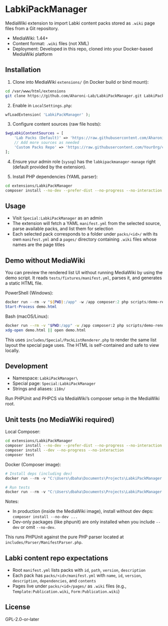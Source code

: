 LabkiPackManager
================

MediaWiki extension to import Labki content packs stored as `.wiki` page files from a Git repository.

- MediaWiki: 1.44+
- Content format: `.wiki` files (not XML)
- Deployment: Developed in this repo, cloned into your Docker-based MediaWiki platform

Installation
------------

1. Clone into MediaWiki `extensions/` (in Docker build or bind mount):

```bash
cd /var/www/html/extensions
git clone https://github.com/Aharoni-Lab/LabkiPackManager.git LabkiPackManager
```

2. Enable in `LocalSettings.php`:

```php
wfLoadExtension( 'LabkiPackManager' );
```

3. Configure content sources (raw file hosts):

```php
$wgLabkiContentSources = [
    'Lab Packs (Default)' => 'https://raw.githubusercontent.com/Aharoni-Lab/labki-packs/main/manifest.yml',
    // Add more sources as needed
    'Custom Packs Repo' => 'https://raw.githubusercontent.com/YourOrg/custom-packs/main/manifest.yml',
];
```

4. Ensure your admin role (`sysop`) has the `labkipackmanager-manage` right (default provided by the extension).

5. Install PHP dependencies (YAML parser):

```bash
cd extensions/LabkiPackManager
composer install --no-dev --prefer-dist --no-progress --no-interaction
```

Usage
-----

- Visit `Special:LabkiPackManager` as an admin
- The extension will fetch a YAML `manifest.yml` from the selected source, parse available packs, and list them for selection
- Each selected pack corresponds to a folder under `packs/<id>/` with its own `manifest.yml` and a `pages/` directory containing `.wiki` files whose names are the page titles

Demo without MediaWiki
----------------------

You can preview the rendered list UI without running MediaWiki by using the demo script. It reads `tests/fixtures/manifest.yml`, parses it, and generates a static HTML file.

PowerShell (Windows):
```powershell
docker run --rm -v "${PWD}:/app" -w /app composer:2 php scripts/demo-render-packs.php > demo.html
Start-Process demo.html
```

Bash (macOS/Linux):
```bash
docker run --rm -v "$PWD:/app" -w /app composer:2 php scripts/demo-render-packs.php > demo.html
xdg-open demo.html || open demo.html
```

This uses `includes/Special/PackListRenderer.php` to render the same list layout the special page uses. The HTML is self-contained and safe to view locally.

Development
-----------

- Namespace: `LabkiPackManager\`
- Special page: `Special:LabkiPackManager`
- Strings and aliases: `i18n/`

Run PHPUnit and PHPCS via MediaWiki’s composer setup in the MediaWiki root.

Unit tests (no MediaWiki required)
----------------------------------

Local Composer:
```bash
cd extensions/LabkiPackManager
composer install --no-dev --prefer-dist --no-progress --no-interaction
composer install --dev --no-progress --no-interaction
composer test
```

Docker (Composer image):
```powershell
# Install deps (including dev)
docker run --rm -v "C:\Users\dbaha\Documents\Projects\LabkiPackManager:/app" -w /app composer:2 install --prefer-dist --no-progress --no-interaction

# Run tests
docker run --rm -v "C:\Users\dbaha\Documents\Projects\LabkiPackManager:/app" -w /app composer:2 vendor/bin/phpunit -c phpunit.xml.dist
```

Notes:
- In production (inside the MediaWiki image), install without dev deps: `composer install --no-dev ...`
- Dev-only packages (like phpunit) are only installed when you include `--dev` or omit `--no-dev`.

This runs PHPUnit against the pure PHP parser located at `includes/Parser/ManifestParser.php`.

Labki content repo expectations
-------------------------------

- Root `manifest.yml` lists packs with `id`, `path`, `version`, `description`
- Each pack has `packs/<id>/manifest.yml` with `name`, `id`, `version`, `description`, `dependencies`, and `contents`
- Pages live under `packs/<id>/pages/` as `.wiki` files (e.g., `Template:Publication.wiki`, `Form:Publication.wiki`)

License
-------

GPL-2.0-or-later

